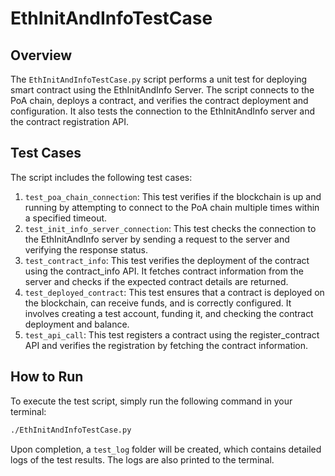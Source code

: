 # EthInitAndInfoTestCase

## Overview
The `EthInitAndInfoTestCase.py` script performs a unit test for deploying smart contract using the EthInitAndInfo Server. The script connects to the PoA chain, deploys a contract, and verifies the contract deployment and configuration. It also tests the connection to the EthInitAndInfo server and the contract registration API.

## Test Cases
The script includes the following test cases:
1. `test_poa_chain_connection`: This test verifies if the blockchain is up and running by attempting to connect to the PoA chain multiple times within a specified timeout.
2. `test_init_info_server_connection`: This test checks the connection to the EthInitAndInfo server by sending a request to the server and verifying the response status.
3. `test_contract_info`: This test verifies the deployment of the contract using the contract_info API. It fetches contract information from the server and checks if the expected contract details are returned.
4. `test_deployed_contract`: This test ensures that a contract is deployed on the blockchain, can receive funds, and is correctly configured. It involves creating a test account, funding it, and checking the contract deployment and balance.
5. `test_api_call`: This test registers a contract using the register_contract API and verifies the registration by fetching the contract information.

## How to Run
To execute the test script, simply run the following command in your terminal:
```bash
./EthInitAndInfoTestCase.py
```
Upon completion, a `test_log` folder will be created, which contains detailed logs of the test results. The logs are also printed to the terminal.
